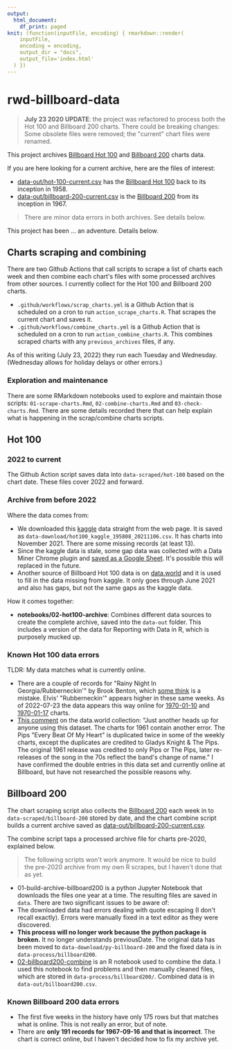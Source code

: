 ```yaml
---
output:
  html_document:
    df_print: paged
knit: (function(inputFile, encoding) { rmarkdown::render(
    inputFile,
    encoding = encoding,
    output_dir = "docs",
    output_file='index.html'
  ) })
---
```


# rwd-billboard-data

> **July 23 2020 UPDATE**: the project was refactored to process both the Hot 100 and Billboard 200 charts. There could be breaking changes: Some obsolete files were removed; the "current" chart files were renamed.

This project archives [Billboard Hot 100](https://www.billboard.com/charts/hot-100/) and [Billboard 200](https://www.billboard.com/charts/billboard-200/) charts data.

If you are here looking for a current archive, here are the files of interest:

- [data-out/hot-100-current.csv](data-out/hot-100-current.csv) has the [Billboard Hot 100](https://www.billboard.com/charts/hot-100/) back to its inception in 1958.
- [data-out/billboard-200-current.csv](data-out/billboard-200-current.csv) is the [Billboard 200](https://www.billboard.com/charts/billboard-200/) from its inception in 1967.

> There are minor data errors in both archives. See details below.

This project has been ... an adventure. Details below.

## Charts scraping and combining

There are two Github Actions that call scripts to scrape a list of charts each week and then combine each chart's files with some processed archives from other sources. I currently collect for the Hot 100 and Billboard 200 charts.

- `.github/workflows/scrap_charts.yml` is a Github Action that is scheduled on a cron to run `action_scrape_charts.R`. That scrapes the current chart and saves it.
- `.github/workflows/combine_charts.yml` is a Github Action that is scheduled on a cron to run `action_combine_charts.R`. This combines scraped charts with any `previous_archives` files, if any.

As of this writing (July 23, 2022) they run each Tuesday and Wednesday. (Wednesday allows for holiday delays or other errors.)

### Exploration and maintenance

There are some RMarkdown notebooks used to explore and maintain those scripts: `01-scrape-charts.Rmd`, `02-combine-charts.Rmd` and `03-check-charts.Rmd`. There are some details recorded there that can help explain what is happening in the scrap/combine charts scripts.

## Hot 100

### 2022 to current

The Github Action script saves data into `data-scraped/hot-100` based on the chart date. These files cover 2022 and forward.

### Archive from before 2022

Where the data comes from:

- We downloaded this [kaggle](https://www.kaggle.com/dhruvildave/billboard-the-hot-100-songs) data straight from the web page. It is saved as `data-download/hot100_kaggle_195808_20211106.csv`. It has charts into November 2021. There are some missing records (at least 13).
- Since the kaggle data is stale, some gap data was collected with a Data Miner Chrome plugin and [saved as a Google Sheet](https://docs.google.com/spreadsheets/d/1in--HfDYfijzQha8PSP4ItaKND9_rzx8pFPVHaZi-hE/edit?usp=sharing). It's possible this will replaced in the future.
- Another source of Billboard Hot 100 data is on  [data.world](https://data.world/kcmillersean/billboard-hot-100-1958-2017) and it is used to fill in the data missing from kaggle. It only goes through June 2021 and also has gaps, but not the same gaps as the kaggle data.

How it comes together:

- **notebooks/02-hot100-archive**: Combines different data sources to create the complete archive, saved into the `data-out` folder. This includes a version of the data for Reporting with Data in R, which is purposely mucked up.

### Known Hot 100 data errors

TLDR: My data matches what is currently online.

- There are a couple of records for "Rainy Night In Georgia/Rubberneckin'" by Brook Benton, which [some think](https://data.world/kcmillersean/billboard-hot-100-1958-2017/discuss/billboard-hot-100-1958-2017/me2tkmbx#kex5mx5n) is a mistake. Elvis' "Rubberneckin'" appears higher in these same weeks. As of 2022-07-23 the data appears this way online for [1970-01-10](https://www.billboard.com/charts/hot-100/1970-01-10/) and [1970-01-17](https://www.billboard.com/charts/hot-100/1970-01-17/) charts.
- [This comment](https://data.world/kcmillersean/billboard-hot-100-1958-2017/discuss/billboard-hot-100-1958-2017/me2tkmbx#emfy2p2n) on the data.world collection: "Just another heads up for anyone using this dataset. The charts for 1961 contain another error. The Pips "Every Beat Of My Heart" is duplicated twice in some of the weekly charts, except the duplicates are credited to Gladys Knight & The Pips. The original 1961 release was credited to only Pips or The Pips, later re-releases of the song in the 70s reflect the band's change of name." I have confirmed the double entries in this data set and currently online at Billboard, but have not researched the possible reasons why.

## Billboard 200

The chart scraping script also collects the [Billboard 200](https://www.billboard.com/charts/billboard-200/) each week in to `data-scraped/billboard-200` stored by date, and the chart combine script builds a current archive saved as [data-out/billboard-200-current.csv](data-out/billboard-200-current.csv).

The combine script taps a processed archive file for charts pre-2020, explained below.

> The following scripts won't work anymore. It would be nice to build the pre-2020 archive from my own R scrapes, but I haven't done that as yet.

-  01-build-archive-billboard200 is a python Jupyter Notebook that downloads the files one year at a time. The resulting files are saved in `data`. 
There are two significant issues to be aware of:
  - The downloaded data had errors dealing with quote escaping (I don't recall exactly). Errors were manually fixed in a text editor as they were discovered.
  - **This process will no longer work because the python package is broken.** It no longer understands previousDate. The original data has been moved to `data-download/py-billboard-200` and the fixed data is in `data-process/billboard200`.
- [02-billboard200-combine](https://utdata.github.io/rwd-billboard-data/02-billboard200-combine.html) is an R notebook used to combine the data. I used this notebook to find problems and then manually cleaned files, which are stored in `data-process/billboard200/`. Combined data is in `data-out/billboard200.csv`.

### Known Billboard 200 data errors

- The first five weeks in the history have only 175 rows but that matches what is online. This is not really an error, but of note.
- There are **only 191 records for 1967-09-16 and that is incorrect**. The chart is correct online, but I haven't decided how to fix my archive yet.

